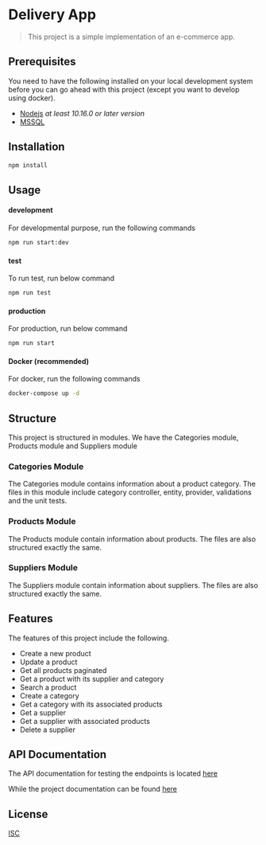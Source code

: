 # Delivery App
> This project is a simple implementation of an e-commerce app.

## Prerequisites
You need to have the following installed on your local development system before you can 
go ahead with this project (except you want to develop using docker).

- [Nodejs](https://nodejs.org/en/download/current/) _at least 10.16.0 or later version_
- [MSSQL](https://www.microsoft.com/en-us/sql-server/sql-server-downloads)

## Installation

```bash
npm install
```

## Usage
#### development
For developmental purpose, run the following commands
```bash
npm run start:dev
```
#### test
To run test, run below command
```bash
npm run test
```
#### production
For production, run below command
```bash
npm run start
```
#### Docker (recommended)
For docker, run the following commands

```bash
docker-compose up -d
```

## Structure
This project is structured in modules. We have the Categories module, Products module and Suppliers module

### Categories Module
The Categories module contains information about a product category. The files in this module include
category controller, entity, provider, validations and the unit tests.

### Products Module
The Products module contain information about products. The files are also structured exactly the same.

### Suppliers Module
The Suppliers module contain information about suppliers. The files are also structured exactly the same.

## Features
The features of this project include the following.

- Create a new product
- Update a product
- Get all products paginated
- Get a product with its supplier and category
- Search a product
- Create a category
- Get a category with its associated products
- Get a supplier
- Get a supplier with associated products
- Delete a supplier


## API Documentation
The API documentation for testing the endpoints is located <a href="https://documenter.getpostman.com/view/9548350/TzJpjLd5">here</a>


While the project documentation can be found <a href="https://www.notion.so/Serempre-Test-Challenge-Documentation-61dc1d4a386542459810b0e83952f361">here</a>
## License
[ISC](https://choosealicense.com/licenses/mit/)